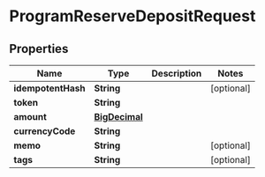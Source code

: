 
# ProgramReserveDepositRequest

## Properties
Name | Type | Description | Notes
------------ | ------------- | ------------- | -------------
**idempotentHash** | **String** |  |  [optional]
**token** | **String** |  | 
**amount** | [**BigDecimal**](BigDecimal.md) |  | 
**currencyCode** | **String** |  | 
**memo** | **String** |  |  [optional]
**tags** | **String** |  |  [optional]



